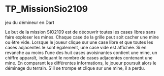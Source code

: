 TP_MissionSio2109
=================

jeu du démineur en Dart

Le but de la mission SIO2109 est de découvrir toutes les cases libres sans faire exploser les mines. Chaque case de la grille peut soit cacher une mine ou être vide. Lorsque le joueur clique sur une case libre et que toutes les cases adjacentes le sont également, une case vide est affichée. Si en revanche au moins l'une des huit cases avoisinantes contient une mine, un chiffre apparaît, indiquant le nombre de cases adjacentes contenant une mine. En comparant les différentes informations, le joueur poursuit alors le déminage du terrain. S'il se trompe et clique sur une mine, il a perdu.
